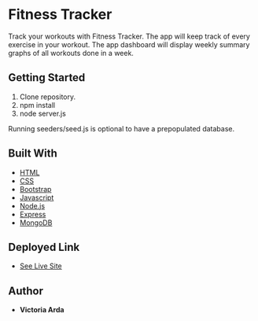 # Fitness Tracker

Track your workouts with Fitness Tracker. The app will keep track of every exercise in your workout. The app dashboard will display weekly summary graphs of all workouts done in a week.

## Getting Started

1. Clone repository. 
2. npm install
3. node server.js

Running seeders/seed.js is optional to have a prepopulated database.

## Built With

* [HTML](https://developer.mozilla.org/en-US/docs/Web/HTML)
* [CSS](https://developer.mozilla.org/en-US/docs/Web/CSS)
* [Bootstrap](https://getbootstrap.com/)
* [Javascript](https://www.javascript.com/)
* [Node.js](https://nodejs.org/en/)
* [Express](https://www.npmjs.com/package/express)
* [MongoDB](https://www.mongodb.com/)


## Deployed Link

* [See Live Site](https://fitnesstrackerrr.herokuapp.com/)

## Author

 * **Victoria Arda** 
